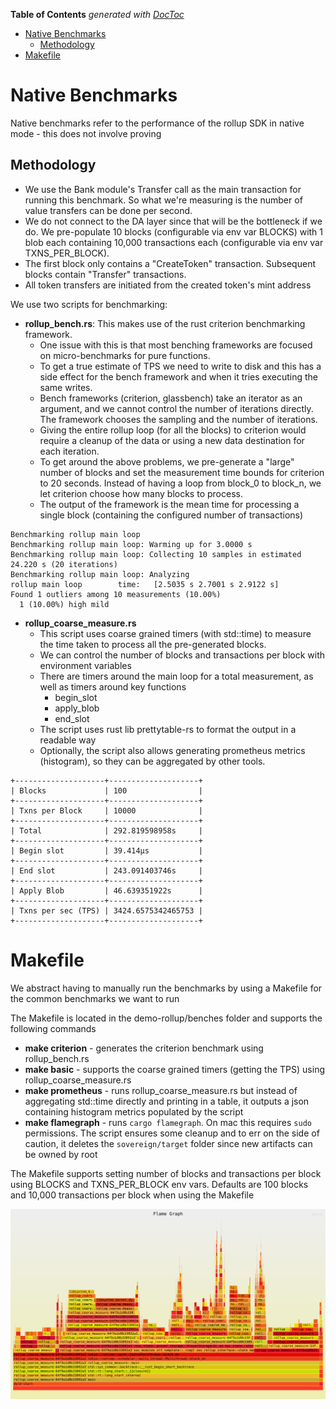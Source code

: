 <!-- START doctoc generated TOC please keep comment here to allow auto update -->
<!-- DON'T EDIT THIS SECTION, INSTEAD RE-RUN doctoc TO UPDATE -->
**Table of Contents**  *generated with [DocToc](https://github.com/thlorenz/doctoc)*

- [Native Benchmarks](#native-benchmarks)
  - [Methodology](#methodology)
- [Makefile](#makefile)

<!-- END doctoc generated TOC please keep comment here to allow auto update -->

# Native Benchmarks
Native benchmarks refer to the performance of the rollup SDK in native mode - this does not involve proving
## Methodology
* We use the Bank module's Transfer call as the main transaction for running this benchmark. So what we're measuring is the number of value transfers can be done per second. 
* We do not connect to the DA layer since that will be the bottleneck if we do. We pre-populate 10 blocks (configurable via env var BLOCKS) with 1 blob each containing 10,000 transactions each (configurable via env var TXNS_PER_BLOCK). 
* The first block only contains a "CreateToken" transaction. Subsequent blocks contain "Transfer" transactions.
* All token transfers are initiated from the created token's mint address

We use two scripts for benchmarking:
* **rollup_bench.rs**: This makes use of the rust criterion benchmarking framework. 
  * One issue with this is that most benching frameworks are focused on micro-benchmarks for pure functions. 
  * To get a true estimate of TPS we need to write to disk and this has a side effect for the bench framework and when it tries executing the same writes.
  * Bench frameworks (criterion, glassbench) take an iterator as an argument, and we cannot control the number of iterations directly. The framework chooses the sampling and the number of iterations.
  * Giving the entire rollup loop (for all the blocks) to criterion would require a cleanup of the data or using a new data destination for each iteration.
  * To get around the above problems, we pre-generate a "large" number of blocks and set the measurement time bounds for criterion to 20 seconds. Instead of having a loop from block_0 to block_n, we let criterion choose how many blocks to process.
  * The output of the framework is the mean time for processing a single block (containing the configured number of transactions)
```
Benchmarking rollup main loop
Benchmarking rollup main loop: Warming up for 3.0000 s
Benchmarking rollup main loop: Collecting 10 samples in estimated 24.220 s (20 iterations)
Benchmarking rollup main loop: Analyzing
rollup main loop        time:   [2.5035 s 2.7001 s 2.9122 s]
Found 1 outliers among 10 measurements (10.00%)
  1 (10.00%) high mild
```
* **rollup_coarse_measure.rs**
  * This script uses coarse grained timers (with std::time) to measure the time taken to process all the pre-generated blocks.
  * We can control the number of blocks and transactions per block with environment variables
  * There are timers around the main loop for a total measurement, as well as timers around key functions
    * begin_slot
    * apply_blob
    * end_slot
  * The script uses rust lib prettytable-rs to format the output in a readable way
  * Optionally, the script also allows generating prometheus metrics (histogram), so they can be aggregated by other tools.
```
+--------------------+--------------------+
| Blocks             | 100                |
+--------------------+--------------------+
| Txns per Block     | 10000              |
+--------------------+--------------------+
| Total              | 292.819598958s     |
+--------------------+--------------------+
| Begin slot         | 39.414µs           |
+--------------------+--------------------+
| End slot           | 243.091403746s     |
+--------------------+--------------------+
| Apply Blob         | 46.639351922s      |
+--------------------+--------------------+
| Txns per sec (TPS) | 3424.6575342465753 |
+--------------------+--------------------+
```

# Makefile
We abstract having to manually run the benchmarks by using a Makefile for the common benchmarks we want to run

The Makefile is located in the demo-rollup/benches folder and supports the following commands
* **make criterion** - generates the criterion benchmark using rollup_bench.rs
* **make basic** - supports the coarse grained timers (getting the TPS) using rollup_coarse_measure.rs
* **make prometheus** - runs rollup_coarse_measure.rs but instead of aggregating std::time directly and printing in a table, it outputs a json containing histogram metrics populated by the script
* **make flamegraph** - runs `cargo flamegraph`. On mac this requires `sudo` permissions. The script ensures some cleanup and to err on the side of caution, it deletes the `sovereign/target` folder since new artifacts can be owned by root

The Makefile supports setting number of blocks and transactions per block using BLOCKS and TXNS_PER_BLOCK env vars. Defaults are 100 blocks and 10,000 transactions per block when using the Makefile

![Flamgraph](flamegraph_sample.svg)